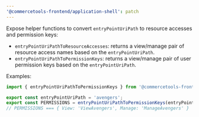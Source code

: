 ```yaml
---
'@commercetools-frontend/application-shell': patch
---
```


Expose helper functions to convert `entryPointUriPath` to resource accesses and permission keys:

- `entryPointUriPathToResourceAccesses`: returns a view/manage pair of resource access names based on the `entryPointUriPath`.
- `entryPointUriPathToPermissionKeys`: returns a view/manage pair of user permission keys based on the `entryPointUriPath`.

Examples:

```js
import { entryPointUriPathToPermissionKeys } from '@commercetools-frontend/application-shell';

export const entryPointUriPath = 'avengers';
export const PERMISSIONS = entryPointUriPathToPermissionKeys(entryPointUriPath);
// PERMISSIONS === { View: 'ViewAvengers', Manage: 'ManageAvengers' }
```
